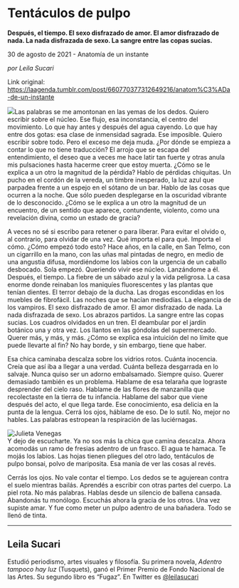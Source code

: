 # Tentáculos de pulpo

**Después, el tiempo. El sexo disfrazado de amor. El amor disfrazado de nada. La nada disfrazada de sexo. La sangre entre las copas sucias.**

30 de agosto de 2021 - Anatomía de un instante

_por Leila Sucari_

Link original: https://laagenda.tumblr.com/post/660770377312649216/anatom%C3%ADa-de-un-instante

![](https://64.media.tumblr.com/e991f85682d2f2a5ec07acd2e9c8cdfc/7b7bb6542896b771-e2/s500x750/99a4ca84d6d3c69c0aaedee05af97c62ee265900.jpg)Las palabras se me amontonan en las yemas de los dedos. Quiero escribir sobre el núcleo. Ese flujo, esa inconstancia, el centro del movimiento. Lo que hay antes y después del agua cayendo. Lo que hay entre dos gotas: esa clase de inmensidad sagrada. Ese imposible. Quiero escribir sobre todo. Pero el exceso me deja muda. ¿Por dónde se empieza a contar lo que no tiene traducción? El arrojo que se escapa del entendimiento, el deseo que a veces me hace latir tan fuerte y otras anula mis pulsaciones hasta hacerme creer que estoy muerta. ¿Cómo se le explica a un otro la magnitud de la pérdida? Hablo de pérdidas chiquitas. Un pucho en el cordón de la vereda, un timbre inesperado, la luz azul que parpadea frente a un espejo en el sótano de un bar. Hablo de las cosas que ocurren a la noche. Que sólo pueden desplegarse en la oscuridad vibrante de lo desconocido. ¿Cómo se le explica a un otro la magnitud de un encuentro, de un sentido que aparece, contundente, violento, como una revelación divina, como un estado de gracia?   


A veces no sé si escribo para retener o para liberar. Para evitar el olvido o, al contrario, para olvidar de una vez. Qué importa el para qué. Importa el cómo. ¿Cómo empezó todo esto? Hace años, en la calle, en San Telmo, con un cigarrillo en la mano, con las uñas mal pintadas de negro, en medio de una angustia difusa, mordiéndome los labios con la urgencia de un caballo desbocado. Sola empezó. Queriendo vivir ese núcleo. Lanzándome a él. Después, el tiempo. La fiebre de un sábado azul y la vida peligrosa. La casa enorme donde reinaban los maniquíes fluorescentes y las plantas que tenían dientes. El terror debajo de la ducha. Las drogas escondidas en los muebles de fibrofácil. Las noches que se hacían mediodías. La elegancia de los vampiros. El sexo disfrazado de amor. El amor disfrazado de nada. La nada disfrazada de sexo. Los abrazos partidos. La sangre entre las copas sucias. Los cuadros olvidados en un tren. El deambular por el jardín botánico una y otra vez. Los llantos en las góndolas del supermercado. Querer más, y más, y más. ¿Cómo se explica esa intuición del no límite que puede llevarte al fin? No hay borde, y sin embargo, tiene que haber.  

Esa chica caminaba descalza sobre los vidrios rotos. Cuánta inocencia. Creía que así iba a llegar a una verdad. Cuánta belleza desgarrada en lo salvaje. Nunca quiso ser un adorno embalsamado. Siempre quiso. Querer demasiado también es un problema. Hablame de esa telaraña que lograste desprender del cielo raso. Hablame de las flores de manzanilla que recolectaste en la tierra de tu infancia. Hablame del sabor que viene después del acto, el que llega tarde. Ese conocimiento, esa delicia en la punta de la lengua. Cerrá los ojos, háblame de eso.  De lo sutil. No, mejor no hables. Las palabras estropean la respiración de las luciérnagas.

![Julieta Venegas](https://64.media.tumblr.com/618e34dac6c080dfc513c163b9fae59c/7b7bb6542896b771-2f/s250x400/3750d981288c91a9e7c5082f3f2a580cb4b2a77a.jpg)  
Y dejo de escucharte. Ya no sos más la chica que camina descalza. Ahora acomodás un ramo de fresias adentro de un frasco.  El agua te hamaca. Te mojás los labios. Las hojas tienen pliegues del otro lado, tentáculos de pulpo bonsai, polvo de mariposita. Esa manía de ver las cosas al revés. 

Cerrás los ojos. No vale contar el tiempo. Los dedos se te agujerean contra el suelo mientras bailás. Aprendés a escribir con otras partes del cuerpo. La piel rota. No más palabras. Hablas desde un silencio de ballena cansada. Abandonás tu monólogo. Escuchás ahora la gracia de los otros. Una vez supiste amar. Y fue como meter un pulpo adentro de una bañadera. Todo se llenó de tinta.



---

Leila Sucari
------------

 Estudió periodismo, artes visuales y filosofía. Su primera novela, *Adentro tampoco hay luz* (Tusquets), ganó el Primer Premio de Fondo Nacional de las Artes. Su segundo libro es “Fugaz”. En Twitter es [@leilasucari](https://twitter.com/leilasucari) 

